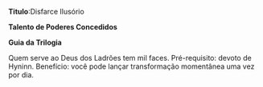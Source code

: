 **Titulo**:Disfarce Ilusório

**Talento de Poderes Concedidos**

**Guia da Trilogia**

 Quem serve ao Deus dos Ladrões tem mil faces. Pré-requisito: devoto de Hyninn. Benefício: você pode lançar transformação momentânea uma vez por dia.